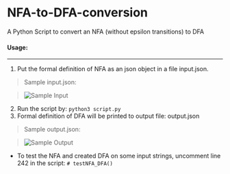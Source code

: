 # NFA-to-DFA-conversion
A Python Script to convert an NFA (without epsilon transitions) to DFA

#### Usage:
***
1. Put the formal definition of NFA as an json object in a file input.json.
> Sample input.json:


> ![Sample Input](https://user-images.githubusercontent.com/43738980/63222029-78233b80-c1bf-11e9-9ec9-73b4b5681222.png)
2. Run the script by: `python3 script.py`
3. Formal definition of DFA will be printed to output file: output.json
> Sample output.json:


> ![Sample Output](https://user-images.githubusercontent.com/43738980/63222041-9c7f1800-c1bf-11e9-98e9-a4190e54eaf7.png)
+ To test the NFA and created DFA on some input strings, uncomment line 242 in the script:
`# testNFA_DFA()`
